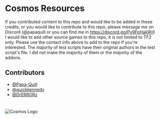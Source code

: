 
# Cosmos Resources

If you contributed content to this repo and would like to be added in these credits, or you would like to contribute to this repo, please message me on Discord (@papaquill or you can find me in https://discord.gg/Py9FpHakRH)
I would like to add other source games to this repo, it is not limited to TF2 only. Please use the contact info above to add to the repo if you're interested.
The majority of test scripts have their original authors in the test script's file. I did not make the majority of them or the majority of the addons.

## Contributors

- [@Papa-Quill](https://www.github.com/Papa-Quill)
- [@quickkennedy](https://github.com/quickkennedy)
- [@DrERRORz](https://github.com/DrERRORz)

#

![Cosmos Logo](https://cdn.discordapp.com/attachments/1076725187476729887/1219811547094716417/TF2LogoCosmosPurple.png?ex=660ca907&is=65fa3407&hm=185858df13eefce77198278823ed57b18d80c3276013b51572b5acaf5b15a539&)
